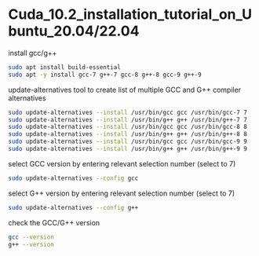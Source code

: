 # Cuda_10.2_installation_tutorial_on_Ubuntu_20.04/22.04
install gcc/g++
```bash
sudo apt install build-essential
sudo apt -y install gcc-7 g++-7 gcc-8 g++-8 gcc-9 g++-9
```

update-alternatives tool to create list of multiple GCC and G++ compiler alternatives
```bash
sudo update-alternatives --install /usr/bin/gcc gcc /usr/bin/gcc-7 7
sudo update-alternatives --install /usr/bin/g++ g++ /usr/bin/g++-7 7
sudo update-alternatives --install /usr/bin/gcc gcc /usr/bin/gcc-8 8
sudo update-alternatives --install /usr/bin/g++ g++ /usr/bin/g++-8 8
sudo update-alternatives --install /usr/bin/gcc gcc /usr/bin/gcc-9 9
sudo update-alternatives --install /usr/bin/g++ g++ /usr/bin/g++-9 9
```

select GCC version by entering relevant selection number (select to 7)
```bash
sudo update-alternatives --config gcc
```

select G++ version by entering relevant selection number (select to 7)
```bash
sudo update-alternatives --config g++
```

check the GCC/G++ version
```bash
gcc --version
g++ --version
```
